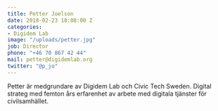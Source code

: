 ```yaml
---
title: Petter Joelson
date: 2018-02-23 18:08:00 Z
categories:
- Digidem Lab
image: "/uploads/petter.jpg"
job: Director
phone: "+46 70 867 42 44"
mail: petter@digidemlab.org
twitter: "@p_jo"
---
```


Petter är medgrundare av Digidem Lab och Civic Tech Sweden. Digital strateg med femton års erfarenhet av arbete med digitala tjänster för civilsamhället.
